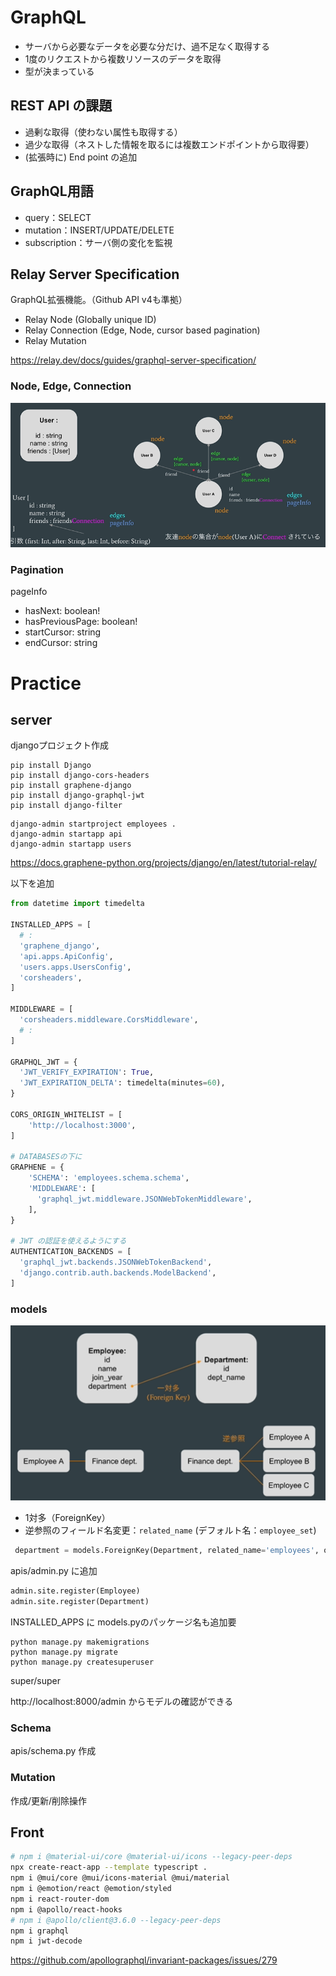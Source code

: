 # GraphQL

- サーバから必要なデータを必要な分だけ、過不足なく取得する
- 1度のリクエストから複数リソースのデータを取得
- 型が決まっている

## REST API の課題

- 過剰な取得（使わない属性も取得する）
- 過少な取得（ネストした情報を取るには複数エンドポイントから取得要）
- (拡張時に) End point の追加

## GraphQL用語

- query：SELECT
- mutation：INSERT/UPDATE/DELETE
- subscription：サーバ側の変化を監視

## Relay Server Specification

GraphQL拡張機能。（Github API v4も準拠）

- Relay Node (Globally unique ID)
- Relay Connection (Edge, Node, cursor based pagination)
- Relay Mutation 

https://relay.dev/docs/guides/graphql-server-specification/

### Node, Edge, Connection

![](images/1.png)

### Pagination

pageInfo
- hasNext: boolean!
- hasPreviousPage: boolean!
- startCursor: string
- endCursor: string

# Practice

## server

djangoプロジェクト作成

```
pip install Django
pip install django-cors-headers
pip install graphene-django
pip install django-graphql-jwt
pip install django-filter
```

```
django-admin startproject employees .
django-admin startapp api
django-admin startapp users
```

https://docs.graphene-python.org/projects/django/en/latest/tutorial-relay/

以下を追加

```py
from datetime import timedelta

INSTALLED_APPS = [
  # :
  'graphene_django',
  'api.apps.ApiConfig',
  'users.apps.UsersConfig',
  'corsheaders', 
]

MIDDLEWARE = [
  'corsheaders.middleware.CorsMiddleware',
  # :
]

GRAPHQL_JWT = {
  'JWT_VERIFY_EXPIRATION': True,
  'JWT_EXPIRATION_DELTA': timedelta(minutes=60),
}

CORS_ORIGIN_WHITELIST = [
    'http://localhost:3000',
]

# DATABASESの下に
GRAPHENE = {
    'SCHEMA': 'employees.schema.schema',
    'MIDDLEWARE': [
      'graphql_jwt.middleware.JSONWebTokenMiddleware',
    ],
}

# JWT の認証を使えるようにする
AUTHENTICATION_BACKENDS = [
  'graphql_jwt.backends.JSONWebTokenBackend',
  'django.contrib.auth.backends.ModelBackend',
]
```

### models

![](images/2.png)

- 1対多（ForeignKey）
- 逆参照のフィールド名変更：`related_name` (デフォルト名：`employee_set`)

```py
 department = models.ForeignKey(Department, related_name='employees', on_delete=models.CASCADE, blank=True,  null=True)
```

apis/admin.py に追加
```py
admin.site.register(Employee)
admin.site.register(Department)
```

INSTALLED_APPS に models.pyのパッケージ名も追加要

```
python manage.py makemigrations
python manage.py migrate
python manage.py createsuperuser
```

super/super

http://localhost:8000/admin からモデルの確認ができる

### Schema

apis/schema.py 作成


### Mutation

作成/更新/削除操作

## Front

```sh
# npm i @material-ui/core @material-ui/icons --legacy-peer-deps
npx create-react-app --template typescript .
npm i @mui/core @mui/icons-material @mui/material 
npm i @emotion/react @emotion/styled
npm i react-router-dom
npm i @apollo/react-hooks
# npm i @apollo/client@3.6.0 --legacy-peer-deps
npm i graphql
npm i jwt-decode
```

https://github.com/apollographql/invariant-packages/issues/279
